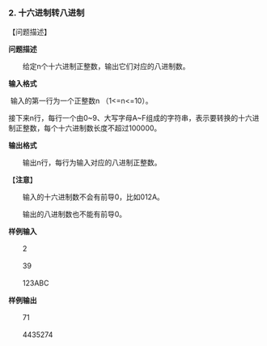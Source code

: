 ### 2. 十六进制转八进制

【问题描述】

**问题描述**

 　　给定n个十六进制正整数，输出它们对应的八进制数。

 

**输入格式**

​     输入的第一行为一个正整数n （1<=n<=10）。

​     接下来n行，每行一个由0~9、大写字母A~F组成的字符串，表示要转换的十六进制正整数，每个十六进制数长度不超过100000。

 

**输出格式**

 　　输出n行，每行为输入对应的八进制正整数。

 

【**注意**】

 　　输入的十六进制数不会有前导0，比如012A。

 　　输出的八进制数也不能有前导0。

 

**样例输入**

 　　2

　　39

　　123ABC

 

**样例输出**

 　　71

　　4435274